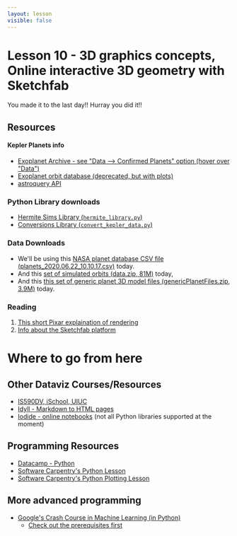 ```yaml
---
layout: lesson
visible: false
---
```


# Lesson 10 - 3D graphics concepts, Online interactive 3D geometry with Sketchfab

You made it to the last day!!  Hurray you did it!!

## Resources

#### Kepler Planets info

 * [Exoplanet Archive - see "Data --> Confirmed Planets" option (hover over "Data")](https://exoplanetarchive.ipac.caltech.edu/)
 * [Exoplanet orbit database (deprecated, but with plots)](http://exoplanets.org/)
 * [astroquery API](https://astroquery.readthedocs.io/en/latest/exoplanet_orbit_database/exoplanet_orbit_database.html)


### Python Library downloads

 * <a href="https://raw.githubusercontent.com/jnaiman/csci-p-14110_su2020/master/lesson09/hermite_library.py" download>Hermite Sims Library (`hermite_library.py`)</a>
 * <a href="https://raw.githubusercontent.com/jnaiman/csci-p-14110_su2020/master/lesson09/convert_kepler_data.py">Conversions Library (`convert_kepler_data.py`)</a>


### Data Downloads

 * We'll be using this <a href="https://jnaiman.github.io/csci-p-14110_su2020/lesson08/planets_2020.06.22_10.10.17.csv" download>NASA planet database CSV file (planets\_2020.06.22\_10.10.17.csv)</a> today.
 * And this <a href="https://github.com/jnaiman/csci-p-14110_su2020/raw/master/lesson09/data.zip" download>set of simulated orbits (data.zip, 81M)</a> today,
 * And this <a href="https://github.com/jnaiman/csci-p-14110_su2020/raw/master/genericPlanetFiles.zip" download>this set of generic planet 3D model files (genericPlanetFiles.zip, 3.9M)</a> today.


### Reading

1. [This short Pixar explaination of rendering](https://www.youtube.com/watch?v=NEzJH-JrAdw) 
1. [Info about the Sketchfab platform](https://sketchfab.com/features)

# Where to go from here

## Other Dataviz Courses/Resources

 * [IS590DV, iSchool, UIUC](https://uiuc-ischool-dataviz.github.io/spring2020/)
 * [Idyll - Markdown to HTML pages](https://idyll-lang.org/)
 * [Iodide - online notebooks](https://alpha.iodide.io/) (not all Python libraries supported at the moment)
 
## Programming Resources

 * [Datacamp - Python](https://www.datacamp.com/learn-python-with-anaconda/?utm_source=adwords_ppc&utm_campaignid=1565610606&utm_adgroupid=64773273292&utm_device=c&utm_keyword=%2Bdatacamp%20%2Bpython&utm_matchtype=b&utm_network=g&utm_adpostion=&utm_creative=295213453172&utm_targetid=aud-763347114660:kwd-414126611260&utm_loc_interest_ms=&utm_loc_physical_ms=9022185&gclid=Cj0KCQjwupD4BRD4ARIsABJMmZ-8hqS8Z4pV_JkDtGobwFvKEdzsbjkL2Swqcd2aADCpBkNyplPJmaEaAld3EALw_wcB)
 * [Software Carpentry's Python Lesson](https://swcarpentry.github.io/python-novice-inflammation/)
 * [Software Carpentry's Python Plotting Lesson](http://swcarpentry.github.io/python-novice-gapminder/)
 
## More advanced programming
 
 * [Google's Crash Course in Machine Learning (in Python)](https://developers.google.com/machine-learning/crash-course)
   * [Check out the prerequisites first](https://developers.google.com/machine-learning/crash-course/prereqs-and-prework)
